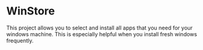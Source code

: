 # WinStore
This project allows you to select and install all apps that you need for your windows machine. This is especially helpful when you install fresh windows frequently.
